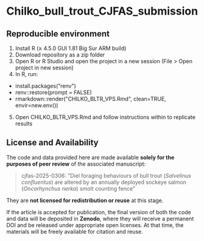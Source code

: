 # Chilko_bull_trout_CJFAS_submission

## Reproducible environment

1) Install R (≥ 4.5.0 GUI 1.81 Big Sur ARM build)
2) Download repository as a zip folder
3) Open R or R Studio and open the project in a new session (File > Open project in new session)
4) In R, run:
- install.packages("renv")
- renv::restore(prompt = FALSE)
- rmarkdown::render("CHILKO_BLTR_VPS.Rmd", clean=TRUE, envir=new.env())
5) Open CHILKO_BLTR_VPS.Rmd and follow instructions within to replicate results


## License and Availability

The code and data provided here are made available **solely for the purposes of peer review** of the associated manuscript:

> cjfas-2025-0306: "Diel foraging behaviours of bull trout (<i>Salvelinus confluentus</i>) are altered by an annually deployed sockeye salmon (<i>Oncorhynchus nerka</i>) smolt counting fence"

They are **not licensed for redistribution or reuse** at this stage.

If the article is accepted for publication, the final version of both the code and data will be deposited in **Zenodo**, where they will receive a permanent DOI and be released under appropriate open licenses. At that time, the materials will be freely available for citation and reuse.
